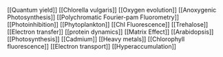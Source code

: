 [[Quantum yield]]
[[Chlorella vulgaris]]
[[Oxygen evolution]]
[[Anoxygenic Photosynthesis]]
[[Polychromatic Fourier-pam Fluorometry]]
[[Photoinhibition]]
[[Phytoplankton]]
[[Chl Fluorescence]]
[[Trehalose]]
[[Electron transfer]]
[[protein dynamics]]
[[Matrix Effect]]
[[Arabidopsis]]
[[Photosynthesis]]
[[Cadmium]]
[[Heavy metals]]
[[Chlorophyll fluorescence]]
[[Electron transport]]
[[Hyperaccumulation]]
